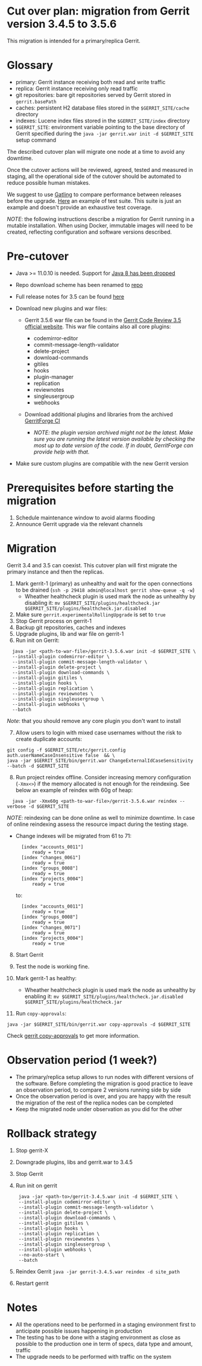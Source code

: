 Cut over plan: migration from Gerrit version 3.4.5 to 3.5.6
==

This migration is intended for a primary/replica Gerrit.

Glossary
==

* primary: Gerrit instance receiving both read and write traffic
* replica: Gerrit instance receiving only read traffic
* git repositories: bare git repositories served by Gerrit stored
  in `gerrit.basePath`
* caches: persistent H2 database files stored in the `$GERRIT_SITE/cache`
  directory
* indexes: Lucene index files stored in the `$GERRIT_SITE/index` directory
* `$GERRIT_SITE`: environment variable pointing to the base directory of Gerrit
  specified during the `java -jar gerrit.war init -d $GERRIT_SITE` setup command

The described cutover plan will migrate one node at a time to avoid any downtime.

Once the cutover actions will be reviewed, agreed, tested and measured in
staging, all the operational side of the cutover should be automated to reduce
possible human mistakes.

We suggest to use [Gatling](https://gatling.io/) to compare performance between releases
before the upgrade. [Here](https://github.com/GerritForge/gatling-sbt-gerrit-test)
an example of test suite. This suite is just an example and doesn't provide an exhaustive
test coverage.

*NOTE*: the following instructions describe a migration for Gerrit running in a mutable installation.
When using Docker, immutable images will need to be created, reflecting configuration and
software versions described.

Pre-cutover
==

* Java >= 11.0.10 is needed. Support for [Java 8 has been dropped](https://www.gerritcodereview.com/3.5.html#support-for-java-8-dropped)

* Repo download scheme has been renamed to [repo](https://www.gerritcodereview.com/3.5.html#breaking-changes)

* Full release notes for 3.5 can be found [here](https://www.gerritcodereview.com/3.5.html)

* Download new plugins and war files:
    - Gerrit 3.5.6 war file can be found in
      the [Gerrit Code Review 3.5 official website](https://gerrit-releases.storage.googleapis.com/gerrit-3.5.6.war).
      This war file contains also all core plugins:
        * codemirror-editor
        * commit-message-length-validator
        * delete-project
        * download-commands
        * gitiles
        * hooks
        * plugin-manager
        * replication
        * reviewnotes
        * singleusergroup
        * webhooks

    - Download additional plugins and libraries from the archived [GerritForge CI](https://archive-ci.gerritforge.com/job/)
        * *NOTE: the plugin version archived might not be the latest. Make sure you are running the latest version available by checking the most up to date version of the code. If in doubt, GerritForge can provide help with that.*
 
 * Make sure custom plugins are compatible with the new Gerrit version

Prerequisites before starting the migration
==

1. Schedule maintenance window to avoid alarms flooding
2. Announce Gerrit upgrade via the relevant channels

Migration
==

Gerrit 3.4 and 3.5 can coexist. This cutover plan will first migrate the primary instance and then the replicas.

1. Mark gerrit-1 (primary) as unhealthy and wait for the open connections to be drained (`ssh -p 29418 admin@localhost gerrit show-queue -q -w`)
    * Wheather healthcheck plugin is used mark the node as unhealthy by disabling it:
    `mv $GERRIT_SITE/plugins/healthcheck.jar $GERRIT_SITE/plugins/healthcheck.jar.disabled`
2. Make sure `gerrit.experimentalRollingUpgrade` is set to `true`
3. Stop Gerrit process on gerrit-1
4. Backup git repositories, caches and indexes
5. Upgrade plugins, lib and war file on gerrit-1
6. Run init on Gerrit:

```shell
  java -jar <path-to-war-file>/gerrit-3.5.6.war init -d $GERRIT_SITE \
  --install-plugin codemirror-editor \
  --install-plugin commit-message-length-validator \
  --install-plugin delete-project \
  --install-plugin download-commands \
  --install-plugin gitiles \
  --install-plugin hooks \
  --install-plugin replication \
  --install-plugin reviewnotes \
  --install-plugin singleusergroup \
  --install-plugin webhooks \
  --batch
```

   *Note*: that you should remove any core plugin you don't want to install

7. Allow users to login with mixed case usernames without the risk to create duplicate accounts:
```shell
git config -f $GERRIT_SITE/etc/gerrit.config auth.userNameCaseInsensitive false  && \
java -jar $GERRIT_SITE/bin/gerrit.war ChangeExternalIdCaseSensitivity --batch -d $GERRIT_SITE
```

8. Run project reindex offline. Consider increasing memory configuration (`-Xmx<>`) if
the memory allocated is not enough for the reindexing.
See below an example of reindex with 60g of heap:

```shell
  java -jar -Xmx60g <path-to-war-file>/gerrit-3.5.6.war reindex --verbose -d $GERRIT_SITE
```

*NOTE*: reindexing can be done online as well to minimize downtime. In case of online reindexing assess the resource impact during the testing stage.

* Change indexes will be migrated from 61 to 71:

  ```shell
    [index "accounts_0011"]
	    ready = true
    [index "changes_0061"]
	    ready = true
    [index "groups_0008"]
	    ready = true
    [index "projects_0004"]
	    ready = true
  ```
    to:

  ```shell
    [index "accounts_0011"]
	    ready = true
    [index "groups_0008"]
	    ready = true
    [index "changes_0071"]
	    ready = true
    [index "projects_0004"]
	    ready = true
  ```

8. Start Gerrit
9. Test the node is working fine.
10. Mark gerrit-1 as healthy:
    * Wheather healthcheck plugin is used mark the node as unhealthy by enabling it:
    `mv $GERRIT_SITE/plugins/healthcheck.jar.disabled $GERRIT_SITE/plugins/healthcheck.jar`

11. Run `copy-approvals`:

```shell
java -jar $GERRIT_SITE/bin/gerrit.war copy-approvals -d $GERRIT_SITE
```

Check [gerrit copy-approvals](https://gerrit-documentation.storage.googleapis.com/Documentation/3.5.2/cmd-copy-approvals.html)
to get more information.

Observation period (1 week?)
===

* The primary/replica setup allows to run nodes with different versions of the software. Before completing the migration is good practice to leave an observation period, to compare 2 versions running side by side
* Once the observation period is over, and you are happy with the result the migration of the rest of the replica nodes can be completed
* Keep the migrated node under observation as you did for the other


Rollback strategy
===

1. Stop gerrit-X
2. Downgrade plugins, libs and gerrit.war to 3.4.5
3. Stop Gerrit
4. Run init on gerrit

        java -jar <path-to>/gerrit-3.4.5.war init -d $GERRIT_SITE \
        --install-plugin codemirror-editor \
        --install-plugin commit-message-length-validator \
        --install-plugin delete-project \
        --install-plugin download-commands \
        --install-plugin gitiles \
        --install-plugin hooks \
        --install-plugin replication \
        --install-plugin reviewnotes \
        --install-plugin singleusergroup \
        --install-plugin webhooks \
        --no-auto-start \
        --batch

5. Reindex Gerrit
    `java -jar gerrit-3.4.5.war reindex -d site_path`  

6. Restart gerrit

Notes
==

* All the operations need to be performed in a staging environment first to
  anticipate possible issues happening in production
* The testing has to be done with a staging environment as close as possible
  to the production one in term of specs, data type and amount, traffic
* The upgrade needs to be performed with traffic on the system